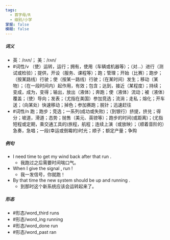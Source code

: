 ```yaml
---
tags:
  - 首字母/R
  - 级别/小学
掌握: false
模糊: false
---
```

##### 词义
- 英：/rʌn/； 美：/rʌn/
- #词性/v  （使）运转，运行；拥有，使用（车辆或机器等）；（对…）进行（测试或检验）；提供，开设（服务、课程等）；跑；管理；开始（比赛）；跑步；（按某路线）行驶；使（按某一路线）行驶；（在某时间）发生；移动（某物）；（在一段时间内）起作用，有效；包含；达到，接近（某程度）；持续；变成，成为，变得；输出，放出（液体）；奔跑；使（液体）流动；被（液体）覆盖；（使）导向；发表；（尤指在美国）参加竞选；流淌；走私；熔化；开车送；（向某处）快速移动；掉色；参加赛跑；脱针；迅速赶往
- #词性/n  跑；跑步；竞选；一系列(成功或失败)；（到银行）挤提，挤兑；得分；坡道，滑道；态势；抛售（美元、英镑等）；跑步的时间(或距离)；(尤指短程或定期，乘交通工具的)旅程，航程；连续上演（或放映）；（顺着音阶的）急奏，急唱；一段(幸运或倒霉的)时光；顺子；额定产量；争购
##### 例句
- I need time to get my wind back after that run .
	- 我跑过之后需要时间喘口气。
- When I give the signal , run !
	- 我一发信号，你就跑！
- By that time the new system should be up and running .
	- 到那时这个新系统应该会运转起来了。
##### 形态
- #形态/word_third runs
- #形态/word_ing running
- #形态/word_done run
- #形态/word_past ran
